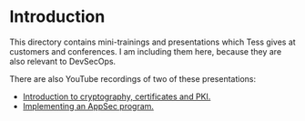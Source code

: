 # Introduction

This directory contains mini-trainings and presentations which Tess gives at customers and conferences. I am including them here, because they are also relevant to DevSecOps. 

There are also YouTube recordings of two of these presentations:

* [Introduction to cryptography, certificates and PKI.](https://www.youtube.com/watch?v=p1ViwiXA-K)
* [Implementing an AppSec program.](https://www.youtube.com/watch?v=bxYAiVKSL0A)
